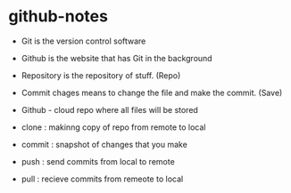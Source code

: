 # github-notes

* Git is the version control software
* Github is the website that has Git in the background
* Repository is the repository of stuff. (Repo)
* Commit chages means to change the file and make the commit. (Save)

* Github - cloud repo where all files will be stored
* clone : makinng copy of repo from remote to local
* commit : snapshot of changes that you make
* push : send commits from local to remote
* pull : recieve commits from remeote to local
